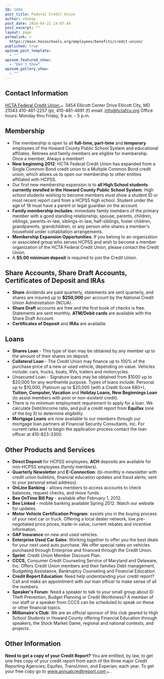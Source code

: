 ```yaml
---
ID: 1894
post_title: Federal Credit Union
author: vdubay
post_date: 2014-04-22 14:07:44
post_excerpt: ""
layout: page
permalink: >
  https://main.hocoschools.org/employees/benefits/credit-union/
published: true
wpzoom_post_template:
  - ""
wpzoom_featured_show:
  - "Don't Show"
wpzoom_gallery_show:
  - ""
---
```

<h2>Contact Information</h2>
<p><a href="http://www.hctafcu.org" target="_blank">HCTA Federal Credit Union <img src="/f/images/new_webpage.gif" border="0" align="bottom" width="11" height="10" alt="new webpage" /></a>
3454 Ellicott Center Drive
Ellicott City, MD 21043
410-461-2257 (p); 410-461-4691 (f)
email: <a href="mailto:info@hctafcu.org">info@hctafcu.org</a>
Office hours: Monday thru Friday, 9 a.m. - 5 p.m.</p>

<h2>Membership</h2>      
<ul>
<li>The membership is open to all <strong>full-time, part-time</strong> and <strong>temporary</strong> employees of the Howard County Public School System and educational affiliates. Retirees and family members are eligible for membership. Once a member, Always a member!</li>
<li><strong>New beginning 2012</strong>: HCTA Federal Credit Union has expanded from a Single Common Bond credit union to a Multiple Common Bond credit union, which allows us to open our membership to other entities affiliated with HCPSS.</li>
<li>Our first new membership expansion is to <strong>all High School students currently enrolled in the Howard County Public School System</strong>. High school students wishing to become members must show a student ID or most recent report card from a HCPSS high school. Student under the age of 18 must have a parent or legal guardian on the account.</li>
<li><strong>Family membership includes</strong>: immediate family members of the primary member with a good standing relationship; spouse, parents, children, siblings, parents-in-law, siblings-in-law, half-siblings, foster children, grandparents, grandchildren, or any person who shares a member's household under cohabitation arrangements.</li>
<li><strong>Membership Expansion Opportunities</strong>: If you belong to an organization or associated group who serves HCPSS and wish to become a member organization of the HCTA Federal Credit Union, please contact the Credit Union.</li>
<li>A <strong>$5.00 minimum deposit</strong> is required to join the Credit Union.</li>
</ul>


<h2>Share Accounts, Share Draft Accounts, Certificates of Deposit and IRAs</h2>
<ul>
<li><strong>Share</strong> dividends are paid quarterly, statements are sent quarterly, and shares are insured up to <strong>$250,000</strong> per account by the National Credit Union Administration (NCUA).</li>
<li><strong>Share Draft</strong> accounts are free and the first book of checks is free. Statements are sent monthly. <strong>ATM/Debit cards</strong> are available with the Share Draft Account.</li>
<li><strong>Certificates of Deposit</strong> and <strong>IRAs</strong> are available.</li>
</ul>

<h2>Loans</h2>
<ul>
<li><strong>Shares Loan</strong> - This type of loan may be obtained by any member up to the amount of their shares on deposit.</li>
<li><strong>Collateral Loan</strong> - The Credit Union may finance up to 100% of the purchase price of a new or used vehicle, depending on value. Vehicles include: cars, trucks, boats, RVs, trailers and motorcycles.</li>
<li>Unsecured Loan - Signature loans may be obtained from $1000 up to $20,000 for any worthwhile purpose.  Types of loans include: Personal up to $10,000, Platinum up to $20,000 (with a Credit Score 680+), <strong>Tuition, Computer, Vacation</strong> and <strong>Holiday Loans, New Beginnings Loan</strong> (to assist members with poor or non-existent credit).</li>
<li>There is no minimum employment requirement to apply for a loan. We calculate Debt/Income ratio, and pull a credit report from <strong>Equifax</strong> (one of the big 3) to determine eligibility.</li>
<li><strong>Mortgage Loans</strong> are now available to our members through our mortgage loan partners at Financial Security Consultants, Inc. For current rates and to begin the application process contact the loan officer at 410-823-3300.</li>
</ul>

<h2>Other Products and Services</h2>
<ul>
<li><strong>Direct Deposit</strong> for HCPSS employees, <strong>ACH</strong> deposits are available for non-HCPSS employees (family members).</li>
<li><strong>Quarterly Newsletter</strong> and <strong>E-Connection</strong>: (bi-monthly e-newsletter  with credit union bulletins, financial education updates and fraud alerts; sent to your personal email address).</li>
<li><strong>OnLine Banking</strong> - allows members to access accounts to check balances, request checks, and move funds.</li>
<li><strong>Bee OnTime Bill Pay</strong> - available after February 1, 2012.</li>
<li><strong>Bee Linked </strong>- mobile banking available Spring 2012. Watch our website for updates.</li>
<li><strong>Motor Vehicle Certification Program</strong>: assists you in the buying process of your next car or truck. Offering a local dealer network, low pre-negotiated price prices, trade-in value, current rebates and incentive information.</li>
<li><strong>GAP Insurance</strong> on new and used vehicles.</li>
<li><strong>Enterprise Used Car Sales</strong>: Working together to offer you the best deals for your next used auto purchase. We offer special rates on vehicles purchased through Enterprise and financed through the Credit Union.</li>
<li><strong>Sprint</strong>: Credit Union Member Discount Plan.</li>
<li><strong>CCCS,</strong> Consumer Credit Counseling Service of Maryland and Delaware, Inc: Offers Credit Union members and their families Debt management, Budgeting Assistance, Bankruptcy Counseling and Financial Education.</li>
<li><strong>Credit Report Education</strong>: Need help understanding your credit report? Call and make an appointment with our loan officer to make sense of all the numbers.</li>
<li><strong>Speaker's Forum</strong>: Need a speaker to talk to your small group about ID Theft Prevention, Budget Planning or Credit Worthiness? A member of our staff or a speaker from CCCS can be scheduled to speak on these or other financial topics.</li>
<li><strong>Millionaire's Club</strong>: We are an official sponsor of this club geared to High School Students in Howard County offering Financial Education through speakers, the Stock Market Game, regional and national contests, and projects.</li>
</ul>

<h2>Other Information</h2>

<p><strong>Need to get a copy of your Credit Report?</strong> You are entitled, by law, to get one free copy of your credit report from each of the three major Credit Reporting Agencies; Equifax, TransUnion, and Experian; each year. To get your free copy go to <a href="http://www.annualcreditreport.com" target="_blank">www.annualcreditreport.com <img src="/f/images/new_webpage.gif" border="0" align="bottom" width="11" height="10" alt="new webpage" /></a>.